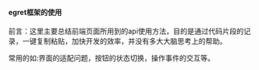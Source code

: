 ####  egret框架的使用

前言：这里主要总结前端页面所用到的api使用方法，目的是通过代码片段的记录，一键复制粘贴，加快开发的效率，并没有多大大脑思考上的帮助。

常用的如:界面的适配问题，按钮的状态切换，操作事件的交互等。

